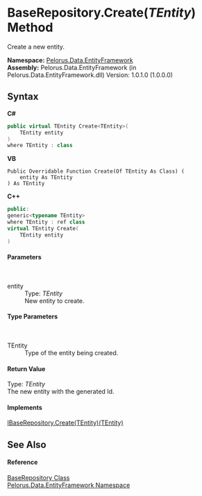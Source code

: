 # BaseRepository.Create(*TEntity*) Method 
 

Create a new entity.

**Namespace:**&nbsp;<a href="55312241">Pelorus.Data.EntityFramework</a><br />**Assembly:**&nbsp;Pelorus.Data.EntityFramework (in Pelorus.Data.EntityFramework.dll) Version: 1.0.1.0 (1.0.0.0)

## Syntax

**C#**<br />
``` C#
public virtual TEntity Create<TEntity>(
	TEntity entity
)
where TEntity : class

```

**VB**<br />
``` VB
Public Overridable Function Create(Of TEntity As Class) ( 
	entity As TEntity
) As TEntity
```

**C++**<br />
``` C++
public:
generic<typename TEntity>
where TEntity : ref class
virtual TEntity Create(
	TEntity entity
)
```


#### Parameters
&nbsp;<dl><dt>entity</dt><dd>Type: *TEntity*<br />New entity to create.</dd></dl>

#### Type Parameters
&nbsp;<dl><dt>TEntity</dt><dd>Type of the entity being created.</dd></dl>

#### Return Value
Type: *TEntity*<br />The new entity with the generated Id.

#### Implements
<a href="5AA02AF6">IBaseRepository.Create(TEntity)(TEntity)</a><br />

## See Also


#### Reference
<a href="D8FCD057">BaseRepository Class</a><br /><a href="55312241">Pelorus.Data.EntityFramework Namespace</a><br />